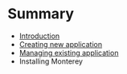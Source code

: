 # Summary

* [Introduction](README.md)
* [Creating new application](creating_new_application.md)
* [Managing existing application](managing_existing_application.md)
* Installing Monterey

